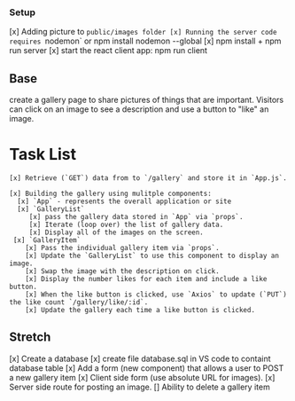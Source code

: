 ### Setup
 [x] Adding picture to `public/images folder
 [x] Running the server code requires `nodemon` or npm install nodemon --global
 [x] npm install  +   npm run server
 [x] start the react client app: npm run client

## Base
   create a gallery page to share pictures of things that are important. Visitors can click on an image to see a description and use a button to "like" an image.

  # Task List
    [x] Retrieve (`GET`) data from to `/gallery` and store it in `App.js`.

    [x] Building the gallery using mulitple components:
      [x] `App` - represents the overall application or site 
      [x] `GalleryList` 
         [x] pass the gallery data stored in `App` via `props`.
         [x] Iterate (loop over) the list of gallery data.
         [x] Display all of the images on the screen.
     [x] `GalleryItem` 
        [x] Pass the individual gallery item via `props`. 
        [x] Update the `GalleryList` to use this component to display an image.
        [x] Swap the image with the description on click.
        [x] Display the number likes for each item and include a like button.
        [x] When the like button is clicked, use `Axios` to update (`PUT`) the like count `/gallery/like/:id`.
        [x] Update the gallery each time a like button is clicked.

## Stretch

[x] Create a database
[x] create file database.sql in VS code to containt database table 
[x] Add a form (new component) that allows a user to POST a new gallery item
    [x] Client side form (use absolute URL for images).
    [x] Server side route for posting an image.
[] Ability to delete a gallery item

